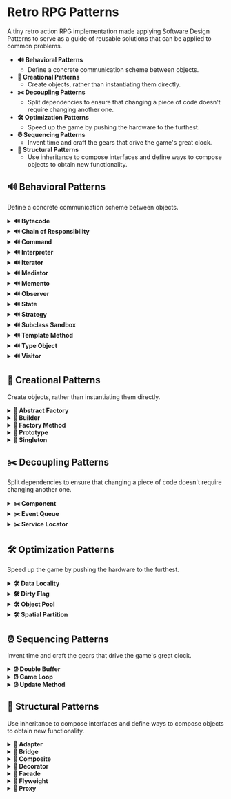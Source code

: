 # Retro RPG Patterns
A tiny retro action RPG implementation made applying Software Design Patterns to serve as a guide of reusable solutions that can be applied to common problems.

* **🔊 Behavioral Patterns**
    * Define a concrete communication scheme between objects.
* **🐣 Creational Patterns**
    * Create objects, rather than instantiating them directly.
* **✂️ Decoupling Patterns**
    * Split dependencies to ensure that changing a piece of code doesn't require changing another one.
* **🛠️ Optimization Patterns**
    * Speed up the game by pushing the hardware to the furthest.
* **⏰ Sequencing Patterns**
    * Invent time and craft the gears that drive the game's great clock.
* **🧬 Structural Patterns**
    * Use inheritance to compose interfaces and define ways to compose objects to obtain new functionality.

## 🔊 Behavioral Patterns
Define a concrete communication scheme between objects.

<details>
   <summary><b>🔊 Bytecode</b></summary>
  
   ### Bytecode
   Give a behavior the flexibility of data by encoding it as instructions for a virtual machine.

   > Unity has this pattern already built-in in its own [Visual Scripting System](https://docs.unity3d.com/2021.1/Documentation/Manual/com.unity.visualscripting.html) (previously named 'Bolt') and in its [Shader Graph System](https://docs.unity3d.com/Manual/shader-graph.html). Unreal has this pattern already built-in too in its [Blueprint Visual Scripting System](https://docs.unrealengine.com/4.27/en-US/ProgrammingAndScripting/Blueprints/). 
</details>

<details>
   <summary><b>🔊 Chain of Responsibility</b></summary>
   
   ### Chain of Responsibility
   Delegates commands to a chain of processing objects.
   
   ![Diagram](https://github.com/JoanStinson/RetroRPGPatterns/blob/main/Diagrams/Behavioral%20Patterns/Chain%20of%20Responsibility.png)   
</details>

<details>
   <summary><b>🔊 Command</b></summary>
   
   ### Command
   Creates objects that encapsulate actions and parameters.
   
   ![Diagram](https://github.com/JoanStinson/RetroRPGPatterns/blob/main/Diagrams/Behavioral%20Patterns/Command.png)
</details>

<details>
   <summary><b>🔊 Interpreter</b></summary>
   
   ### Interpreter
   Implements a specialized language.
   
   ![Diagram](https://github.com/JoanStinson/RetroRPGPatterns/blob/main/Diagrams/Behavioral%20Patterns/Interpreter.png)
   
   > Similar to the Bytecode pattern, Unity has this pattern already built-in in its own [Visual Scripting System](https://docs.unity3d.com/2021.1/Documentation/Manual/com.unity.visualscripting.html) (previously named 'Bolt') and in its [Shader Graph System](https://docs.unity3d.com/Manual/shader-graph.html). Unreal has this pattern already built-in too in its [Blueprint Visual Scripting System](https://docs.unrealengine.com/4.27/en-US/ProgrammingAndScripting/Blueprints/).
</details>

<details>
   <summary><b>🔊 Iterator</b></summary>
   
   ### Iterator
   Accesses the elements of an object sequentially without exposing its underlying representation.
   
   ![Diagram](https://github.com/JoanStinson/RetroRPGPatterns/blob/main/Diagrams/Behavioral%20Patterns/Iterator.png) 
</details>

<details>
   <summary><b>🔊 Mediator</b></summary>
   
   ### Mediator
   Allows loose coupling between classes by being the only class that has detailed knowledge of their methods.
   
   ![Diagram](https://github.com/JoanStinson/RetroRPGPatterns/blob/main/Diagrams/Behavioral%20Patterns/Mediator.png)
</details>

<details>
   <summary><b>🔊 Memento</b></summary>
   
   ### Memento
   Provides the ability to restore an object to its previous state (undo).
   
   ![Diagram](https://github.com/JoanStinson/RetroRPGPatterns/blob/main/Diagrams/Behavioral%20Patterns/Memento.png)
   
   > Similar to the State pattern, but with an extra feature that gives objects the ability to roll back to a previous state.
</details>

<details>
   <summary><b>🔊 Observer</b></summary>
   
   ### Observer
   It's a publish/subscribe pattern, which allows a number of observer objects to see an event.
   
   ![Diagram](https://github.com/JoanStinson/RetroRPGPatterns/blob/main/Diagrams/Behavioral%20Patterns/Observer.png)
   
   > Any publish/subscribe structure forms part of this pattern. This way, C# [Delegates](https://docs.microsoft.com/en-us/dotnet/csharp/programming-guide/delegates/), [Actions](https://docs.microsoft.com/en-us/dotnet/api/system.action-1?view=net-6.0), [Event Actions](https://www.reddit.com/r/csharp/comments/m7o16r/what_is_the_difference_between_action_and_event/) and [EventHandlers](https://docs.microsoft.com/en-us/dotnet/api/system.eventhandler?view=net-6.0) are its most basic implementation. [Click Here For A Summary Of All](https://medium.com/nerd-for-tech/c-delegates-actions-events-summary-please-8fab0244a40a). Unity's API has [UnityActions](https://docs.unity3d.com/ScriptReference/Events.UnityAction.html) and [UnityEvents](https://docs.unity3d.com/ScriptReference/Events.UnityEvent.html) which are basically a wrapper of these C# events, but made available through the Inspector. From this point on, the pattern can be expanded to be more or less decoupled until reaching it's final form, which would be a Message or Event Bus System. Here is a basic implementation using Scriptable Objects: [Event Bus System with Scriptable Objects](https://github.com/JoanStinson/SlotsMachine).
</details>

<details>
   <summary><b>🔊 State</b></summary>
   
   ### State
   Allows an object to alter its behavior when its internal state changes.
   
   ![Diagram](https://github.com/JoanStinson/RetroRPGPatterns/blob/main/Diagrams/Behavioral%20Patterns/State.png)
   
   > Unity has this pattern already built-in in its own [Animation System](https://docs.unity3d.com/Manual/AnimationOverview.html) (also known as 'Mecanim'). Actually, it uses an FSM (Finite State Machine), which uses the State pattern, but with blending and transitions.
   ```csharp
   [RequiredByNativeCode]
   public abstract class StateMachineBehaviour : ScriptableObject
   {
       protected StateMachineBehaviour();

       public virtual void OnStateMachineEnter(Animator animator, int stateMachinePathHash);
       public virtual void OnStateMachineEnter(Animator animator, int stateMachinePathHash, AnimatorControllerPlayable controller);
       public virtual void OnStateMachineExit(Animator animator, int stateMachinePathHash);
       public virtual void OnStateMachineExit(Animator animator, int stateMachinePathHash, AnimatorControllerPlayable controller);

       public virtual void OnStateEnter(Animator animator, AnimatorStateInfo stateInfo, int layerIndex);
       public virtual void OnStateEnter(Animator animator, AnimatorStateInfo stateInfo, int layerIndex, AnimatorControllerPlayable controller);
       public virtual void OnStateUpdate(Animator animator, AnimatorStateInfo stateInfo, int layerIndex);
       public virtual void OnStateUpdate(Animator animator, AnimatorStateInfo stateInfo, int layerIndex, AnimatorControllerPlayable controller);
       public virtual void OnStateExit(Animator animator, AnimatorStateInfo stateInfo, int layerIndex);
       public virtual void OnStateExit(Animator animator, AnimatorStateInfo stateInfo, int layerIndex, AnimatorControllerPlayable controller);

       public virtual void OnStateMove(Animator animator, AnimatorStateInfo stateInfo, int layerIndex);
       public virtual void OnStateMove(Animator animator, AnimatorStateInfo stateInfo, int layerIndex, AnimatorControllerPlayable controller);
       public virtual void OnStateIK(Animator animator, AnimatorStateInfo stateInfo, int layerIndex);
       public virtual void OnStateIK(Animator animator, AnimatorStateInfo stateInfo, int layerIndex, AnimatorControllerPlayable controller);
   }
   ```
   ```csharp
   public class EnemyIdle : StateMachineBehaviour
   {
       public override void OnStateEnter(Animator animator, AnimatorStateInfo stateInfo, int layerIndex)
       {
            animator.SetBool("canPursuePlayer", true);
       }

       override public void OnStateUpdate(Animator animator, AnimatorStateInfo stateInfo, int layerIndex)
       {
            WanderRandomlyThroughMap();
            LookAtPlayerAtRandomIntervals();
       }
   }
   ```
</details>

<details>
   <summary><b>🔊 Strategy</b></summary>
   
   ### Strategy
   Allows one of a family of algorithms to be selected on-the-fly at runtime.
   
   ![Diagram](https://github.com/JoanStinson/RetroRPGPatterns/blob/main/Diagrams/Behavioral%20Patterns/Strategy.png)
</details>

<details>
   <summary><b>🔊 Subclass Sandbox</b></summary>
   
   ### Subclass Sandbox
   Defines the behavior in a subclass using a set of operations provided by its base class.
</details>

<details>
   <summary><b>🔊 Template Method</b></summary>
   
### Template Method
   Defines the skeleton of an algorithm as an abstract class, allowing its subclasses to provide concrete behavior.
   
   ![Diagram](https://github.com/JoanStinson/RetroRPGPatterns/blob/main/Diagrams/Behavioral%20Patterns/Template%20Method.png)
   
   > This is basically the definition of polymorphism.
</details>

<details>
   <summary><b>🔊 Type Object</b></summary>
   
   ### Type Object
   Allows a flexible creation of new “classes” by creating a single class, each instance of which represents a different type of object.
</details>

<details>
   <summary><b>🔊 Visitor</b></summary>
   
   ### Visitor
   Separates an algorithm from an object structure by moving the hierarchy of methods into one object.
   
   ![Diagram](https://github.com/JoanStinson/RetroRPGPatterns/blob/main/Diagrams/Behavioral%20Patterns/Visitor.png)
</details>

## 🐣 Creational Patterns
Create objects, rather than instantiating them directly.

<details>
   <summary><b>🐣 Abstract Factory</b></summary>
   
   ### Abstract Factory
   Groups object factories that have a common theme.
   
   ![Diagram](https://github.com/JoanStinson/RetroRPGPatterns/blob/main/Diagrams/Creational%20Patterns/Abstract%20Factory.png)
</details>

<details>
   <summary><b>🐣 Builder</b></summary>
   
   ### Builder
   Constructs complex objects by separating construction and representation.
   
   ![Diagram](https://github.com/JoanStinson/RetroRPGPatterns/blob/main/Diagrams/Creational%20Patterns/Builder.png)
</details>

<details>
   <summary><b>🐣 Factory Method</b></summary>
   
   ### Factory Method
   Creates objects without specifying the exact class to create.
   
   ![Diagram](https://github.com/JoanStinson/RetroRPGPatterns/blob/main/Diagrams/Creational%20Patterns/Factory%20Method.png)
</details>

<details>
   <summary><b>🐣 Prototype</b></summary>
   
   ### Prototype
   Creates objects by cloning an existing object.
   
   ![Diagram](https://github.com/JoanStinson/RetroRPGPatterns/blob/main/Diagrams/Creational%20Patterns/Prototype.png)
   
   > Unity has this pattern already built-in in its [Prefabs System](https://docs.unity3d.com/Manual/Prefabs.html). When using the [GameObject.Instantiate](https://docs.unity3d.com/ScriptReference/Object.Instantiate.html) method it clones the original object (a prefab) and returns a clone (which is spawned in the current scene with the '(Clone)' suffix).
   ```csharp
   public class PrefabInstantiater : MonoBehaviour
   {
       [SerializeField]
       private Transform _prefab;
       
       private void Start()
       {
           for (int i = 0; i < 10; ++i)
           {
               Instantiate(_prefab, new Vector3(i * 2f, 0, 0), Quaternion.identity);
           }
       }
   }
   ```
</details>

<details>
   <summary><b>🐣 Singleton</b></summary>
   
   ### Singleton
   Restricts object creation for a class to only one instance.
   
   ![Diagram](https://github.com/JoanStinson/RetroRPGPatterns/blob/main/Diagrams/Creational%20Patterns/Singleton.png)
      
   > This is a [project killer pattern](https://cocoacasts.com/are-singletons-bad)! It's the prohibited pattern which shall never be named (except in game jams). Instead of using singletons, program to an interface (not to an implementation) and if you use a DI framework to fill these dependencies even better. I highly recommend using [Zenject](https://assetstore.unity.com/packages/tools/utilities/extenject-dependency-injection-ioc-157735). Dependency Inversion Principle > Singleton.
   ```csharp
    public class MonoBehaviourSingleton<T> : MonoBehaviour where T : MonoBehaviour
    {
        private static bool _shuttingDown = false;
        private static readonly object _lock = new object();
        private static T _instance;

        public static T Instance
        {
            get
            {
                if (_shuttingDown)
                {
                    Debug.LogWarning($"[Singleton] Instance '{typeof(T)}' already destroyed. Returning null.");
                    return null;
                }

                lock (_lock)
                {
                    if (_instance == null)
                    {
                        _instance = (T)FindObjectOfType(typeof(T));

                        if (_instance == null)
                        {
                            var singletonObject = new GameObject();
                            _instance = singletonObject.AddComponent<T>();
                            singletonObject.name = $"{typeof(T)} (Singleton)";
                            DontDestroyOnLoad(singletonObject);
                        }
                    }

                    return _instance;
                }
            }
        }

        private void OnApplicationQuit()
        {
            _shuttingDown = true;
        }

        private void OnDestroy()
        {
            _shuttingDown = true;
        }
    }
   ```
   ```csharp
    public sealed class UIManager : MonoBehaviourSingleton<UIManager>
    {
        public void ShowPanel<T>() where T : BasePanel
        {
            // show panel if it exists
        }

        public void HidePanel<T>() where T : BasePanel
        {
            // hide panel if it exists
        }
    }
   ```
   ```csharp
    public class ControlsMenuPanel : BasePanel
    {
        private void ShowOptionsMenu()
        {
             UIManager.Instance.HidePanel<MainMenuPanel>();
             UIManager.Instance.ShowPanel<OptionsMenuPanel>();
        }
    }
   ```
</details>

## ✂️ Decoupling Patterns
Split dependencies to ensure that changing a piece of code doesn't require changing another one.
   
<details>
   <summary><b>✂️ Component</b></summary>
   
   ### Component
   Allows a single entity to span multiple domains without coupling the domains to each other.
   
   > Unity has this pattern already built-in in its own [Component System](https://docs.unity3d.com/ScriptReference/Component.html).
   ```csharp
    [RequireComponent(typeof(Animator))]
    [RequireComponent(typeof(AudioSource))]
    [RequireComponent(typeof(Rigidbody2D))]
    public abstract class Creature : MonoBehaviour, IEntity
    {
        protected Animator _animator;
        protected AudioSource _audioSource;
        protected Rigidbody2D _rigidbody2D;

        protected virtual void Start()
        {
            _animator = GetComponent<Animator>();
            _audioSource = GetComponent<AudioSource>();
            _rigidbody2D = GetComponent<Rigidbody2D>();
        }
    }
   ```
</details>

<details>
   <summary><b>✂️ Event Queue</b></summary>
   
   ### Event Queue
   Decouples when an event is sent and when it is executed.
</details>

<details>
   <summary><b>✂️ Service Locator</b></summary>
   
   ### Service Locator
   Provides global access to services without being attached to the concrete class.
</details>

## 🛠️ Optimization Patterns
Speed up the game by pushing the hardware to the furthest.

<details>
   <summary><b>🛠️ Data Locality</b></summary>
   
   ### Data Locality
   Accelerates memory access by arranging data to take advantage of CPU caching.
</details>

<details>
   <summary><b>🛠️ Dirty Flag</b></summary>
   
   ### Dirty Flag
   Avoids unnecessary work by deferring it until the result is needed.
</details>

<details>
   <summary><b>🛠️ Object Pool</b></summary>
   
   ### Object Pool
   Allows the recycling of objects and optimizes performance and memory.
</details>

<details>
   <summary><b>🛠️ Spatial Partition</b></summary>
   
   ### Spatial Partition
   Locates objects efficiently by storing them in a data structure organized by their positions.
   
   > Unity has this pattern already built-in in its own [Frustum Culling System](https://forum.unity.com/threads/frustum-culling.2752/). It uses an octree for culling objects.
</details>

## ⏰ Sequencing Patterns
Invent time and craft the gears that drive the game's great clock.
   
<details>
   <summary><b>⏰ Double Buffer</b></summary>
   
   ### Double Buffer
   Causes a series of sequential operations to appear instantaneous or simultaneous.
   
   > Unity has this pattern already built-in in its own [Rendering System](https://answers.unity.com/questions/203931/double-buffering.html). It uses 2 or even more buffers by native implementation.
</details>

<details>
   <summary><b>⏰ Game Loop</b></summary>
   
   ### Game Loop
   Decouples the progression of game time from user input and processor speed.
   
   > Unity has this pattern already built-in in its own [Execution System](https://docs.unity3d.com/Manual/ExecutionOrder.html).
   
   > Here is a C++ implementation I made in the past.
   ```cpp
   int main() 
   {
      while (!world.IsGameOver()) 
      {
         getline(cin, input);
         vector<string> words = Globals::split(input);

         if (ShouldExit())
         {
            break;
         }

         world.HandleInput(words);
      }
   }
   ```
</details>
   
<details>
   <summary><b>⏰ Update Method</b></summary>
   
   ### Update Method
   Simulates a collection of independent objects by telling each to process one frame of behavior at a time.
   
   > Unity has this pattern already built-in in its [MonoBehaviour](https://docs.unity3d.com/ScriptReference/MonoBehaviour.html) base class, from which every Unity script derives.
   ```csharp
   public class NewBehaviourScript : MonoBehaviour
   {
       // Start is called before the first frame update
       private void Start()
       {

       }

       // Update is called once per frame
       private void Update()
       {

       }
   }
   ```
</details>

## 🧬 Structural Patterns
Use inheritance to compose interfaces and define ways to compose objects to obtain new functionality.
   
<details>
   <summary><b>🧬 Adapter</b></summary>
   
   ### Adapter
   Allows classes with incompatible interfaces to work together by wrapping its own interface around that of an already existing class.
   
   ![Diagram](https://github.com/JoanStinson/RetroRPGPatterns/blob/main/Diagrams/Structural%20Patterns/Adapter.png)
</details>

<details>
   <summary><b>🧬 Bridge</b></summary>
   
   ### Bridge
   Decouples an abstraction from its implementation so that the two can vary independently.
   
   ![Diagram](https://github.com/JoanStinson/RetroRPGPatterns/blob/main/Diagrams/Structural%20Patterns/Bridge.png)
</details>

<details>
   <summary><b>🧬 Composite</b></summary>
   
   ### Composite
   Composes zero-or-more similar objects so that they can be manipulated as one object.
   
   ![Diagram](https://github.com/JoanStinson/RetroRPGPatterns/blob/main/Diagrams/Structural%20Patterns/Composite.png)
</details>

<details>
   <summary><b>🧬 Decorator</b></summary>
   
   ### Decorator
   Dynamically adds/overrides behavior in an existing method of an object.
   
   ![Diagram](https://github.com/JoanStinson/RetroRPGPatterns/blob/main/Diagrams/Structural%20Patterns/Decorator.png)
</details>

<details>
   <summary><b>🧬 Facade</b></summary>
   
   ### Facade
   Provides a simplified interface to a large body of code.
   
   ![Diagram](https://github.com/JoanStinson/RetroRPGPatterns/blob/main/Diagrams/Structural%20Patterns/Facade.png)
</details>

<details>
   <summary><b>🧬 Flyweight</b></summary>
   
   ### Flyweight
   Reduces the cost of creating and manipulating a large number of similar objects.
   
   ![Diagram](https://github.com/JoanStinson/RetroRPGPatterns/blob/main/Diagrams/Structural%20Patterns/Flyweight.png)
      
   > Unity has this pattern already built-in in its [Prefabs System](https://docs.unity3d.com/Manual/Prefabs.html) by referencing the data of 1 prefab to instantiate multiple objects that are similar reducing memory usage and the same goes for the [Scriptable Objects System](https://docs.unity3d.com/Manual/class-ScriptableObject.html) as if multiple prefabs reference the same scriptable object, only 1 scriptable object reference will be used for all prefabs (less copies equals less memory).
</details>

<details>
   <summary><b>🧬 Proxy</b></summary>
   
   ### Proxy
   Provides a placeholder for another object to control access, reduce cost, and reduce complexity.
   
   ![Diagram](https://github.com/JoanStinson/RetroRPGPatterns/blob/main/Diagrams/Structural%20Patterns/Proxy.png)
</details>
